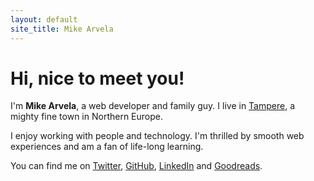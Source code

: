 ```yaml
---
layout: default
site_title: Mike Arvela
---
```

<h1>Hi, nice to meet you!</h1>

I'm <strong>Mike Arvela</strong>, a web developer and family guy. I live in [Tampere](https://en.wikipedia.org/wiki/Tampere), a mighty fine town in Northern Europe.

I enjoy working with people and technology. I'm thrilled by smooth web experiences and am a fan of life-long learning.

You can find me on [Twitter](https://twitter.com/mieky), [GitHub](https://github.com/mieky), [LinkedIn](https://www.linkedin.com/in/arvela) and [Goodreads](https://www.goodreads.com/user/show/1011336-mike-arvela).
